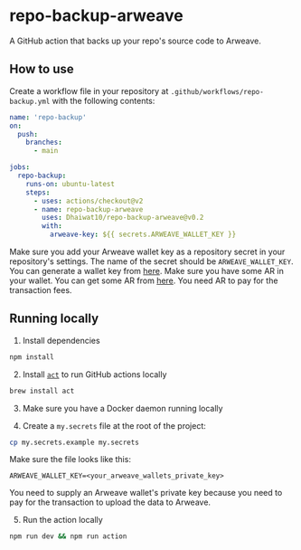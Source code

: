 # repo-backup-arweave

A GitHub action that backs up your repo's source code to Arweave.

## How to use

Create a workflow file in your repository at `.github/workflows/repo-backup.yml` with the following contents:

```yaml
name: 'repo-backup'
on:
  push:
    branches:
      - main

jobs:
  repo-backup:
    runs-on: ubuntu-latest
    steps:
      - uses: actions/checkout@v2
      - name: repo-backup-arweave
        uses: Dhaiwat10/repo-backup-arweave@v0.2
        with:
          arweave-key: ${{ secrets.ARWEAVE_WALLET_KEY }}
```

Make sure you add your Arweave wallet key as a repository secret in your repository's settings. The name of the secret should be `ARWEAVE_WALLET_KEY`. You can generate a wallet key from [here](https://tokens.arweave.org/). Make sure you have some AR in your wallet. You can get some AR from [here](https://faucet.arweave.net/). You need AR to pay for the transaction fees.

## Running locally

1. Install dependencies

```bash
npm install
```

2. Install [`act`](https://github.com/nektos/act) to run GitHub actions locally

```bash
brew install act
```

3. Make sure you have a Docker daemon running locally

4. Create a `my.secrets` file at the root of the project:

```bash
cp my.secrets.example my.secrets
```

Make sure the file looks like this:

```
ARWEAVE_WALLET_KEY=<your_arweave_wallets_private_key>
```

You need to supply an Arweave wallet's private key because you need to pay for the transaction to upload the data to Arweave.

5. Run the action locally

```bash
npm run dev && npm run action
```

